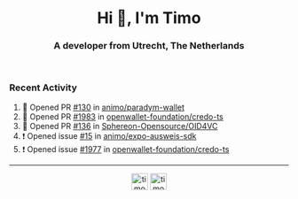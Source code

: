 <h1 align="center">Hi 👋, I'm Timo</h1>
<h3 align="center">A developer from Utrecht, The Netherlands</h3>
<br/>
<!-- https://github.com/rahuldkjain/github-profile-readme-generator --!>

<!--  <p align="left"><img src="https://github-readme-stats.vercel.app/api?username=timoglastra&show_icons=true&count_private=true&" alt="timoglastra" /></p> --!>

<!--
Github language stats
<p align="left"><img src="https://github-readme-stats.vercel.app/api/top-langs/?username=timoglastra&layout=compact" alt="timoglastra" /><p>
-->

<!-- Codestats language stats -->
<!-- <p align="left"><img src="https://codestats-readme.vercel.app/api/top-langs/?username=timoglastra&layout=compact&language_count=12" alt="timoglastra" /><p>    --!>
  
<h3>Recent Activity</h3>

<!--START_SECTION:activity-->
1. 💪 Opened PR [#130](https://github.com/animo/paradym-wallet/pull/130) in [animo/paradym-wallet](https://github.com/animo/paradym-wallet)
2. 💪 Opened PR [#1983](https://github.com/openwallet-foundation/credo-ts/pull/1983) in [openwallet-foundation/credo-ts](https://github.com/openwallet-foundation/credo-ts)
3. 💪 Opened PR [#136](https://github.com/Sphereon-Opensource/OID4VC/pull/136) in [Sphereon-Opensource/OID4VC](https://github.com/Sphereon-Opensource/OID4VC)
4. ❗ Opened issue [#15](https://github.com/animo/expo-ausweis-sdk/issues/15) in [animo/expo-ausweis-sdk](https://github.com/animo/expo-ausweis-sdk)
5. ❗ Opened issue [#1977](https://github.com/openwallet-foundation/credo-ts/issues/1977) in [openwallet-foundation/credo-ts](https://github.com/openwallet-foundation/credo-ts)
<!--END_SECTION:activity-->

---

<p align="center">
<a href="https://twitter.com/timoglastra" target="blank"><img align="center" src="https://cdn.jsdelivr.net/npm/simple-icons@3.0.1/icons/twitter.svg" alt="timoglastra" height="30" width="30" /></a>
<a href="https://linkedin.com/in/timoglastra" target="blank"><img align="center" src="https://cdn.jsdelivr.net/npm/simple-icons@3.0.1/icons/linkedin.svg" alt="timoglastra" height="30" width="30" /></a>
</p>



